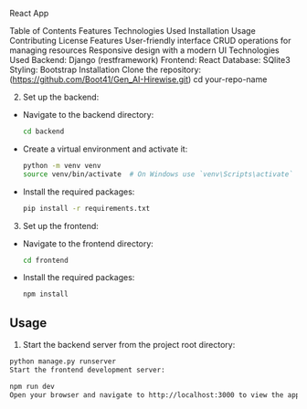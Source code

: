 React App


Table of Contents
Features
Technologies Used
Installation
Usage
Contributing
License
Features
User-friendly interface
CRUD operations for managing resources
Responsive design with a modern UI
Technologies Used
Backend: Django (restframework)
Frontend: React
Database: SQlite3
Styling: Bootstrap
Installation
Clone the repository:
(https://github.com/Boot41/Gen_AI-Hirewise.git) cd your-repo-name


2. Set up the backend:
- Navigate to the backend directory:
  ```bash
  cd backend
  ```
- Create a virtual environment and activate it:
  ```bash
  python -m venv venv
  source venv/bin/activate  # On Windows use `venv\Scripts\activate`
  ```
- Install the required packages:
  ```bash
  pip install -r requirements.txt
  ```

3. Set up the frontend:
- Navigate to the frontend directory:
  ```bash
  cd frontend
  ```
- Install the required packages:
  ```bash
  npm install
  ```

## Usage
1. Start the backend server from the project root directory:
```bash
python manage.py runserver
Start the frontend development server:

npm run dev
Open your browser and navigate to http://localhost:3000 to view the application.
